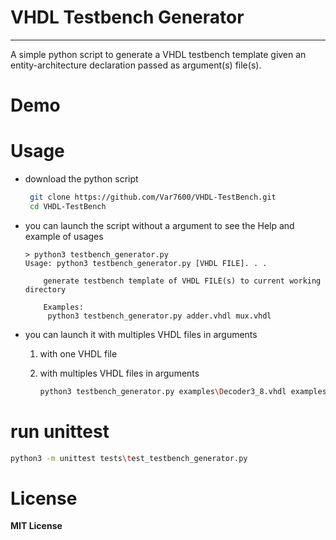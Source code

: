 # VHDL Testbench Generator

---

A simple python script to generate a  VHDL testbench template  given an entity-architecture declaration  passed as argument(s) file(s).

# Demo

# Usage

- download the python script
  
  ```bash
   git clone https://github.com/Var7600/VHDL-TestBench.git
   cd VHDL-TestBench
  ```
  
  

- you can launch the script without a argument to see the Help and example of usages
  
  ```
  > python3 testbench_generator.py
  Usage: python3 testbench_generator.py [VHDL FILE]. . .
  
      generate testbench template of VHDL FILE(s) to current working directory
  
      Examples:
       python3 testbench_generator.py adder.vhdl mux.vhdl
  ```

- you can launch it with multiples VHDL files in arguments
  
  1. with one VHDL file
  
  2. with multiples VHDL files in arguments
     
     ```bash
     python3 testbench_generator.py examples\Decoder3_8.vhdl examples\Mux2_1.vhdl
     ```

# run unittest

```bash
python3 -m unittest tests\test_testbench_generator.py
```



# License

 **MIT License**

